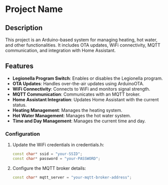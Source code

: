 # Project Name

## Description
This project is an Arduino-based system for managing heating, hot water, and other functionalities. It includes OTA updates, WiFi connectivity, MQTT communication, and integration with Home Assistant.

## Features
- **Legionella Program Switch**: Enables or disables the Legionella program.
- **OTA Updates**: Handles over-the-air updates using ArduinoOTA.
- **WiFi Connectivity**: Connects to WiFi and monitors signal strength.
- **MQTT Communication**: Communicates with an MQTT broker.
- **Home Assistant Integration**: Updates Home Assistant with the current status.
- **Heating Management**: Manages the heating system.
- **Hot Water Management**: Manages the hot water system.
- **Time and Day Management**: Manages the current time and day.


### Configuration
1. Update the WiFi credentials in credentials.h:
    ```cpp
    const char* ssid = "your-SSID";
    const char* password = "your-PASSWORD";
    ```
2. Configure the MQTT broker details:
    ```cpp
    const char* mqtt_server = "your-mqtt-broker-address";
    ```
